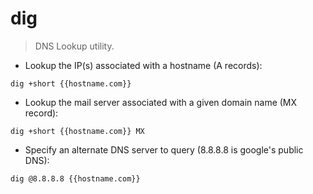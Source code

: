 # dig

> DNS Lookup utility.

- Lookup the IP(s) associated with a hostname (A records):

`dig +short {{hostname.com}}`

- Lookup the mail server associated with a given domain name (MX record):

`dig +short {{hostname.com}} MX`

- Specify an alternate DNS server to query (8.8.8.8 is google's public DNS):

`dig @8.8.8.8 {{hostname.com}}`
